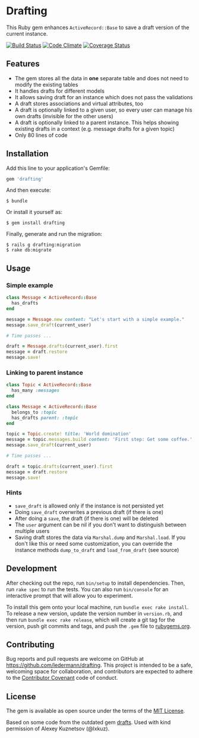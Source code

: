 # Drafting

This Ruby gem enhances `ActiveRecord::Base` to save a draft version of the current instance.

[![Build Status](https://travis-ci.org/ledermann/drafting.svg?branch=master)](https://travis-ci.org/ledermann/drafting)
[![Code Climate](https://codeclimate.com/github/ledermann/drafting/badges/gpa.svg)](https://codeclimate.com/github/ledermann/drafting)
[![Coverage Status](https://coveralls.io/repos/ledermann/drafting/badge.svg?branch=master)](https://coveralls.io/r/ledermann/drafting?branch=master)

## Features

* The gem stores all the data in **one** separate table and does not need to modify the existing tables
* It handles drafts for different models
* It allows saving draft for an instance which does not pass the validations
* A draft stores associations and virtual attributes, too
* A draft is optionally linked to a given user, so every user can manage his own drafts (invisible for the other users)
* A draft is optionally linked to a parent instance. This helps showing existing drafts in a context (e.g. message drafts for a given topic)
* Only 80 lines of code


## Installation

Add this line to your application's Gemfile:

```ruby
gem 'drafting'
```

And then execute:

    $ bundle

Or install it yourself as:

    $ gem install drafting

Finally, generate and run the migration:

    $ rails g drafting:migration
    $ rake db:migrate


## Usage

### Simple example

```ruby
class Message < ActiveRecord::Base
  has_drafts
end

message = Message.new content: "Let's start with a simple example."
message.save_draft(current_user)

# Time passes ...

draft = Message.drafts(current_user).first
message = draft.restore
message.save!
```

### Linking to parent instance

```ruby
class Topic < ActiveRecord::Base
  has_many :messages
end

class Message < ActiveRecord::Base
  belongs_to :topic
  has_drafts parent: :topic
end

topic = Topic.create! title: 'World domination'
message = topic.messages.build content: 'First step: Get some coffee.'
message.save_draft(current_user)

# Time passes ...

draft = topic.drafts(current_user).first
message = draft.restore
message.save!
```

### Hints

* `save_draft` is allowed only if the instance is not persisted yet
* Doing `save_draft` overwrites a previous draft (if there is one)
* After doing a `save`, the draft (if there is one) will be deleted
* The `user` argument can be nil if you don't want to distinguish between multiple users
* Saving draft stores the data via `Marshal.dump` and `Marshal.load`. If you don't like this or need some customization, you can override the instance methods `dump_to_draft` and `load_from_draft` (see source)


## Development

After checking out the repo, run `bin/setup` to install dependencies. Then, run `rake spec` to run the tests. You can also run `bin/console` for an interactive prompt that will allow you to experiment.

To install this gem onto your local machine, run `bundle exec rake install`. To release a new version, update the version number in `version.rb`, and then run `bundle exec rake release`, which will create a git tag for the version, push git commits and tags, and push the `.gem` file to [rubygems.org](https://rubygems.org).


## Contributing

Bug reports and pull requests are welcome on GitHub at https://github.com/ledermann/drafting. This project is intended to be a safe, welcoming space for collaboration, and contributors are expected to adhere to the [Contributor Covenant](https://contributor-covenant.org) code of conduct.


## License

The gem is available as open source under the terms of the [MIT License](http://opensource.org/licenses/MIT).

Based on some code from the outdated gem [drafts](https://rubygems.org/gems/drafts). Used with kind permission of Alexey Kuznetsov (@lxkuz).
